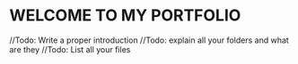 # WELCOME TO MY PORTFOLIO
//Todo: Write a proper introduction
//Todo: explain all your folders and what are they
//Todo: List all your files
